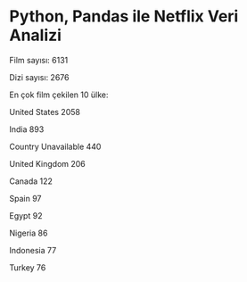 # Python, Pandas ile Netflix Veri Analizi

Film sayısı: 6131

Dizi sayısı: 2676

En çok film çekilen 10 ülke:

United States          2058

India                   893

Country Unavailable     440

United Kingdom          206

Canada                  122

Spain                    97

Egypt                    92

Nigeria                  86

Indonesia                77

Turkey                   76
